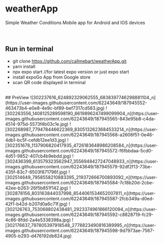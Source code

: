 ﻿# weatherApp
 Simple Weather Conditions Mobile app for Android and IOS devices  
 <br/>
 <br/>
 ## Run in terminal 
 - git clone https://github.com/callmebart/weatherApp.git
 - yarn install 
 - npx expo start //for latest expo version or just expo start
 - install expoGo App from Google store
 - scan QR code displayed in terminal
 <br/>
 ## PreView
 ![302237616_624892329062555_6838397746298881104_n](https://user-images.githubusercontent.com/62243649/187945552-463473b4-e0e8-4e9c-bf89-bef7317cd583.jpg)
![302263556_1408125289598190_6619896247499099904_n](https://user-images.githubusercontent.com/62243649/187945565-843e95b8-c4da-4514-975d-5573f4b03c1e.jpg)
![302268987_779478446622369_8305132623684533214_n](https://user-images.githubusercontent.com/62243649/187945568-a2606f51-0e46-4db1-bc5f-cefdb12ee1d3.jpg)
![302351678_1137906820417935_4726183648986208584_n](https://user-images.githubusercontent.com/62243649/187945572-f6fbbdaa-5cd0-4d51-9852-407cb4b9ebdd.jpg)
![302436399_613579323562947_3556948427247048933_n](https://user-images.githubusercontent.com/62243649/187945579-92df2f13-73be-435f-83c7-6503f871796f.jpg)
![302514649_7958558210883395_219372666700893092_n](https://user-images.githubusercontent.com/62243649/187945584-7c18b20d-2cbe-42ee-b263-26f5b851f142.jpg)
![302878156_803163844037998_8544061534652007811_n](https://user-images.githubusercontent.com/62243649/187945587-2fcb349a-d0ed-42f1-b42d-b207d0a6c71f.jpg)
![302126763_753068802438481_2923374961866120094_n](https://user-images.githubusercontent.com/62243649/187945592-c8828719-fc29-4c86-8fdd-2a4e5338398a.jpg)
![302176637_797805397918548_2778823490816389995_n](https://user-images.githubusercontent.com/62243649/187945598-9d7973ae-7567-4905-b293-d476192db824.jpg)


